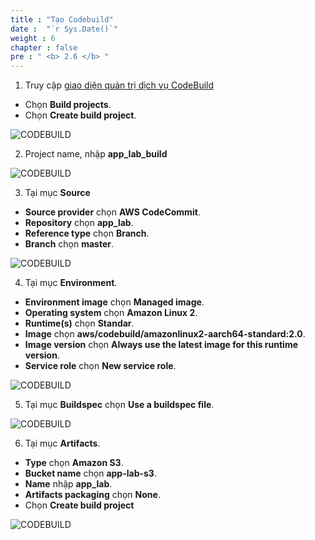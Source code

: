 ```yaml
---
title : "Tạo Codebuild"
date :  "`r Sys.Date()`" 
weight : 6 
chapter : false
pre : " <b> 2.6 </b> "
---
```


1. Truy cập [giao diện quản trị dịch vụ CodeBuild](https://ap-southeast-1.console.aws.amazon.com/ec2/home)

- Chọn **Build projects**.
- Chọn **Create build project**.

![CODEBUILD](/images/2.prerequisite/001-createcodebuild.png)

2. Project name, nhập **app_lab_build**

![CODEBUILD](/images/2.prerequisite/002-createcodebuild.png)

3. Tại mục **Source**
- **Source provider** chọn **AWS CodeCommit**.
- **Repository** chọn **app_lab**.
- **Reference type** chọn **Branch**.
- **Branch** chọn **master**.

![CODEBUILD](/images/2.prerequisite/003-createcodebuild.png)

4. Tại mục **Environment**.
- **Environment image** chọn **Managed image**.
- **Operating system** chọn **Amazon Linux 2**.
- **Runtime(s)** chọn **Standar**.
- **Image** chọn **aws/codebuild/amazonlinux2-aarch64-standard:2.0**.
- **Image version** chọn **Always use the latest image for this runtime version**.
- **Service role** chọn **New service role**.

![CODEBUILD](/images/2.prerequisite/004-createcodebuild.png)

5. Tại mục **Buildspec** chọn **Use a buildspec file**.

![CODEBUILD](/images/2.prerequisite/005-createcodebuild.png)

6. Tại mục **Artifacts**.

- **Type** chọn **Amazon S3**.
- **Bucket name** chọn **app-lab-s3**.
- **Name** nhập **app_lab**.
- **Artifacts packaging** chọn **None**.
- Chọn **Create build project**

![CODEBUILD](/images/2.prerequisite/004-createcodebuild.png)




